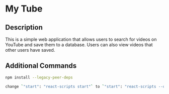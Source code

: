 # My Tube

## Description

This is a simple web application that allows users to search for videos on YouTube and save them to a database. Users can also view videos that other users have saved.

## Additional Commands

```bash
npm install --legacy-peer-deps
```

```bash
change `"start": "react-scripts start"` to `"start": "react-scripts --openssl-legacy-provider start"` in `package.json`
```
